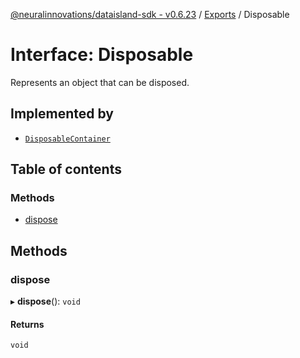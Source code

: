 [@neuralinnovations/dataisland-sdk - v0.6.23](../../README.md) / [Exports](../modules.md) / Disposable

# Interface: Disposable

Represents an object that can be disposed.

## Implemented by

- [`DisposableContainer`](../classes/DisposableContainer.md)

## Table of contents

### Methods

- [dispose](Disposable.md#dispose)

## Methods

### dispose

▸ **dispose**(): `void`

#### Returns

`void`
